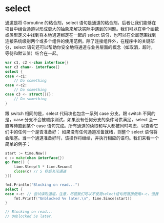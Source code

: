 # select

通道是将 Goroutine 的粘合剂，select 语句是通道的粘合剂。后者让我们能够在项目中组合通道以形成更大的抽象来解决实际中遇到的问题。我们可以在单个函数或类型定义中找到将本地通道绑定在一起的 select 语句，也可以在全局范围找到连接系统级别两个或多个组件的使用范例。除了连接组件外，在程序中的关键部分，select 语句还可以帮助你安全地将通道与业务层面的概念（如取消，超时，等待和默认值）结合在一起。

```go
var c1, c2 <-chan interface{}
var c3 chan<- interface{}
select {
case <-c1:
	// Do something
case <-c2:
	// Do something
case c3 <- struct{}{}:
	// Do something
}
```

跟 switch 相同的是，select 代码块也包含一系列 case 分支。跟 switch 不同的是，case 分支不会被顺序测试，如果没有任何分支的条件可供满足，select 会一直等待直到某个 case 语句完成。所有通道的读取和写入都被同时考虑，以查看它们中的任何一个是否准备好： 如果没有任何通道准备就绪，则整个 select 语句将会阻塞。当一个通道准备好时，该操作将继续，并执行相应的语句。我们来看一个简单的例子：

```go
start := time.Now()
c := make(chan interface{})
go func() {
	time.Sleep(5 * time.Second)
	close(c) // 5 秒后关闭通道
}()

fmt.Println("Blocking on read...")
select {
case <-c: // 尝试读取通道。注意，尽管我们可以不使用select语句而直接使用<-c，但我们的目的是为了展示select语句。
	fmt.Printf("Unblocked %v later.\n", time.Since(start))
}

// Blocking on read...
// Unblocked 5s later.
```
